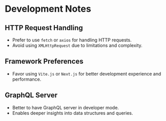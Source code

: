 # Development Notes

## HTTP Request Handling

- Prefer to use `fetch` or `axios` for handling HTTP requests.
- Avoid using `XMLHttpRequest` due to limitations and complexity.

## Framework Preferences

- Favor using `Vite.js` or `Next.js` for better development experience and
  performance.

## GraphQL Server

- Better to have GraphQL server in developer mode.
- Enables deeper insights into data structures and queries.
